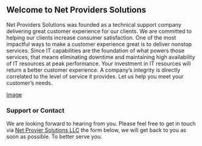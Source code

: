 ## Welcome to Net Providers Solutions
Net Providers Solutions was founded as a technical support company delivering great customer experience for our clients.
We are committed to helping our clients increase consumer satisfaction. One of the most impactful ways to make a customer experience great is to deliver nonstop services.
Since IT capabilities are the foundation of what powers those services, that means eliminating downtime and maintaining high availability of IT resources at peak performance.
Your investment in IT resources will return a better customer experience. A company’s integrity is directly correlated to the level of service it provides.
Let us help you meet your customer’s needs.

[Image](https://drive.google.com/open?id=1iDfFlaD_sbtyKcomAzYir4-7ASkkuiP1)


### Support or Contact

We are looking forward to hearing from you. Please feel free to get in touch via [Net Provier Solutions LLC](https://netprovidersolutions.com/) the form below, we will get back to you as soon as possible. To better serve you.
